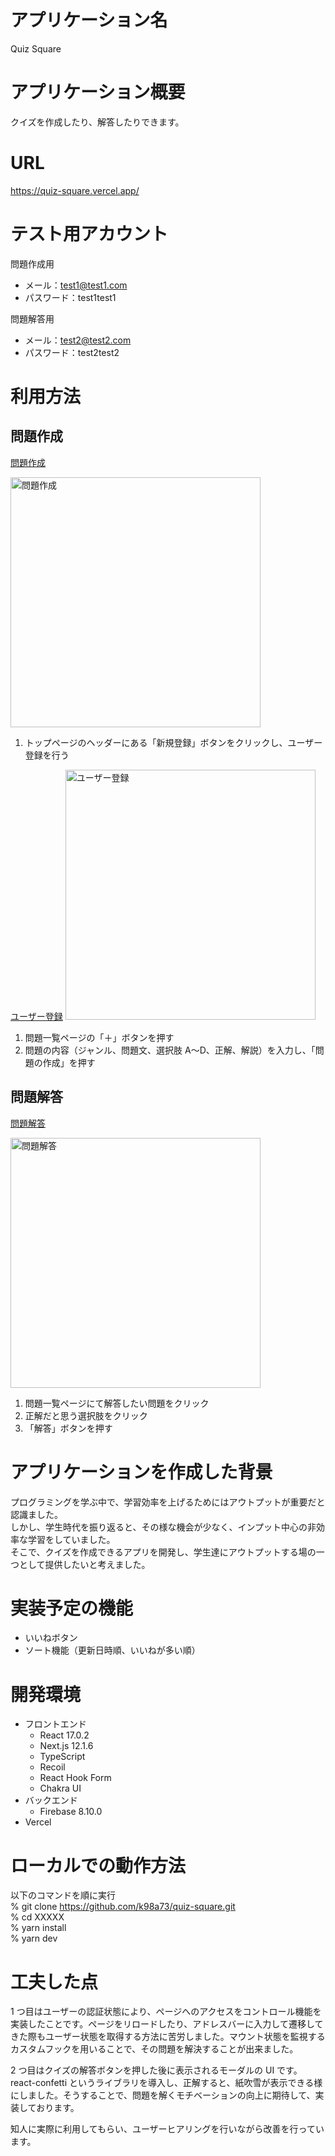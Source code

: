 # アプリケーション名

Quiz Square

# アプリケーション概要

クイズを作成したり、解答したりできます。

# URL

https://quiz-square.vercel.app/

# テスト用アカウント

問題作成用

- メール：test1@test1.com
- パスワード：test1test1

問題解答用

- メール：test2@test2.com
- パスワード：test2test2

# 利用方法

## 問題作成
[問題作成](https://www.loom.com/share/03dbab9e7ed9417094358a471ec6c573)

<a href="https://www.loom.com/share/03dbab9e7ed9417094358a471ec6c573">
<img width="400px" alt="問題作成" src="https://cdn.loom.com/sessions/thumbnails/03dbab9e7ed9417094358a471ec6c573-with-play.gif"></a>

1. トップページのヘッダーにある「新規登録」ボタンをクリックし、ユーザー登録を行う

[ユーザー登録](https://www.loom.com/share/efa1b03e5bce4569ba97285638bfc4af)
   <img width="400px" alt="ユーザー登録" src="https://cdn.loom.com/sessions/thumbnails/efa1b03e5bce4569ba97285638bfc4af-with-play.gif">
1. 問題一覧ページの「＋」ボタンを押す
2. 問題の内容（ジャンル、問題文、選択肢 A〜D、正解、解説）を入力し、「問題の作成」を押す

## 問題解答
[問題解答](https://www.loom.com/share/197e3103a50c493f8f591df39bb2f048)

<a href="https://www.loom.com/share/197e3103a50c493f8f591df39bb2f048"><img width="400px" alt="問題解答" src="https://cdn.loom.com/sessions/thumbnails/197e3103a50c493f8f591df39bb2f048-with-play.gif"></a>

1. 問題一覧ページにて解答したい問題をクリック
2. 正解だと思う選択肢をクリック
3. 「解答」ボタンを押す

# アプリケーションを作成した背景

プログラミングを学ぶ中で、学習効率を上げるためにはアウトプットが重要だと認識ました。  
しかし、学生時代を振り返ると、その様な機会が少なく、インプット中心の非効率な学習をしていました。  
そこで、クイズを作成できるアプリを開発し、学生達にアウトプットする場の一つとして提供したいと考えました。

# 実装予定の機能

- いいねボタン
- ソート機能（更新日時順、いいねが多い順）

# 開発環境

- フロントエンド
  - React 17.0.2
  - Next.js 12.1.6
  - TypeScript
  - Recoil
  - React Hook Form
  - Chakra UI
- バックエンド
  - Firebase 8.10.0
- Vercel

# ローカルでの動作方法

以下のコマンドを順に実行  
% git clone https://github.com/k98a73/quiz-square.git  
% cd XXXXX  
% yarn install  
% yarn dev

# 工夫した点

1 つ目はユーザーの認証状態により、ページへのアクセスをコントロール機能を実装したことです。ページをリロードしたり、アドレスバーに入力して遷移してきた際もユーザー状態を取得する方法に苦労しました。マウント状態を監視するカスタムフックを用いることで、その問題を解決することが出来ました。

2 つ目はクイズの解答ボタンを押した後に表示されるモーダルの UI です。react-confetti というライブラリを導入し、正解すると、紙吹雪が表示できる様にしました。そうすることで、問題を解くモチベーションの向上に期待して、実装しております。

知人に実際に利用してもらい、ユーザーヒアリングを行いながら改善を行っています。
